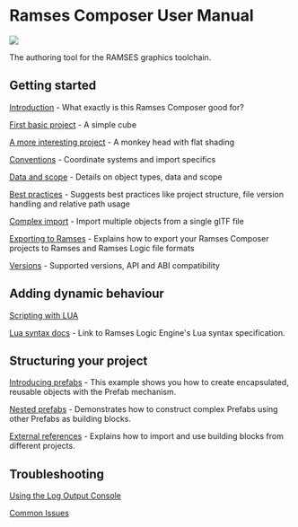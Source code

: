 <!--
SPDX-License-Identifier: MPL-2.0

This file is part of Ramses Composer
(see https://github.com/GENIVI/ramses-composer-docs).

This Source Code Form is subject to the terms of the Mozilla Public License, v. 2.0.
If a copy of the MPL was not distributed with this file, You can obtain one at http://mozilla.org/MPL/2.0/.
-->
# Ramses Composer User Manual

![](ramses-composer-logo.png)

The authoring tool for the RAMSES graphics toolchain.

## Getting started

[Introduction](introduction/manual.md) - What exactly is this Ramses Composer good for?

[First basic project](./hello_world/manual.md) - A simple cube

[A more interesting project](./monkey/manual.md) - A monkey head with flat shading

[Conventions](./conventions/manual.md) - Coordinate systems and import specifics

[Data and scope](./data_and_scopes/manual.md) - Details on object types, data and scope

[Best practices](./best_practices/manual.md) - Suggests best practices like project structure, file version handling and relative path usage

[Complex import](./complex_import/manual.md) - Import multiple objects from a single glTF file

[Exporting to Ramses](./export/manual.md) - Explains how to export your Ramses Composer projects to Ramses and Ramses Logic file formats

[Versions](./versions/manual.md) - Supported versions, API and ABI compatibility

## Adding dynamic behaviour

[Scripting with LUA](./lua_syntax/manual.md)

[Lua syntax docs](https://ramses-logic.readthedocs.io/en/latest/lua_syntax.html) - Link to Ramses Logic Engine's Lua syntax specification.

## Structuring your project

[Introducing prefabs](prefabs/manual.md) - This example shows you how to create encapsulated, 	reusable objects with the Prefab mechanism.

[Nested prefabs](nested_prefabs/manual.md) - Demonstrates how to construct complex Prefabs using other Prefabs as building blocks.

[External references](external_references/manual.md) - Explains how to import and use building blocks from different projects.

## Troubleshooting

[Using the Log Output Console](using_log_console/manual.md)

[Common Issues](common_issues/manual.md)
